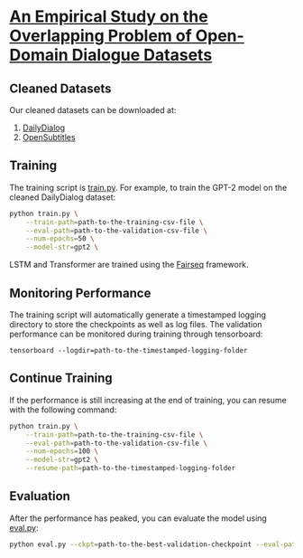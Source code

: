 # [An Empirical Study on the Overlapping Problem of Open-Domain Dialogue Datasets](https://arxiv.org/pdf/2201.06219.pdf)

## Cleaned Datasets

Our cleaned datasets can be downloaded at:
1. [DailyDialog](https://github.com/yq-wen/overlapping-datasets/releases/download/v0.1/cleaned_dd.zip)
2. [OpenSubtitles](https://github.com/yq-wen/overlapping-datasets/releases/download/v0.1/cleaned_ost.zip)

## Training

The training script is [train.py](https://github.com/yq-wen/overlapping-datasets/blob/main/train.py).
For example, to train the GPT-2 model on the cleaned DailyDialog dataset:
```bash
python train.py \
    --train-path=path-to-the-training-csv-file \
    --eval-path=path-to-the-validation-csv-file \
    --num-epochs=50 \
    --model-str=gpt2 \
```

LSTM and Transformer are trained using the [Fairseq](https://github.com/pytorch/fairseq) framework.

## Monitoring Performance

The training script will automatically generate a timestamped logging directory to store the checkpoints as well as log files.
The validation performance can be monitored during training through tensorboard:
```
tensorboard --logdir=path-to-the-timestamped-logging-folder
```

## Continue Training

If the performance is still increasing at the end of training, you can resume with the following command:
```bash
python train.py \
    --train-path=path-to-the-training-csv-file \
    --eval-path=path-to-the-validation-csv-file \
    --num-epochs=100 \
    --model-str=gpt2 \
    --resume-path=path-to-the-timestamped-logging-folder
```

## Evaluation

After the performance has peaked, you can evaluate the model using [eval.py](https://github.com/yq-wen/overlapping-datasets/blob/main/eval.py):
```bash
python eval.py --ckpt=path-to-the-best-validation-checkpoint --eval-path=path-to-the-test-csv-file
```
